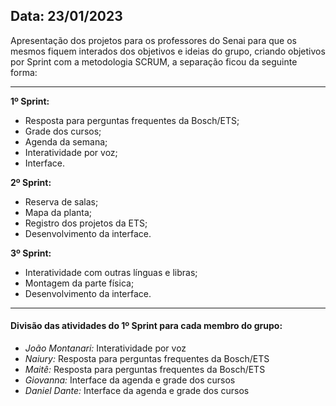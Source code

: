 ## Data: 23/01/2023

Apresentação dos projetos para os professores do Senai para que os mesmos fiquem interados dos objetivos e ideias do grupo, criando objetivos por Sprint com a metodologia SCRUM, a separação ficou da seguinte forma:
***
**1º Sprint:**
- Resposta para perguntas frequentes da Bosch/ETS;
- Grade dos cursos;
- Agenda da semana;
- Interatividade por voz;
- Interface.

**2º Sprint:**
- Reserva de salas;
- Mapa da planta;
- Registro dos projetos da ETS;
- Desenvolvimento da interface.

**3º Sprint:**
- Interatividade com outras línguas e libras;
- Montagem da parte física;
- Desenvolvimento da interface.
***
#### Divisão das atividades do 1º Sprint para cada membro do grupo:
- *João Montanari:* Interatividade por voz
- *Naiury:* Resposta para perguntas frequentes da Bosch/ETS
- *Maitê:* Resposta para perguntas frequentes da Bosch/ETS
- *Giovanna:* Interface da agenda e grade dos cursos
- *Daniel Dante:* Interface da agenda e grade dos cursos
